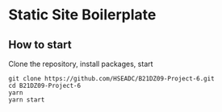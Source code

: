 # Static Site Boilerplate

## How to start

Clone the repository, install packages, start

```
git clone https://github.com/HSEADC/B21DZ09-Project-6.git
cd B21DZ09-Project-6
yarn
yarn start
```
